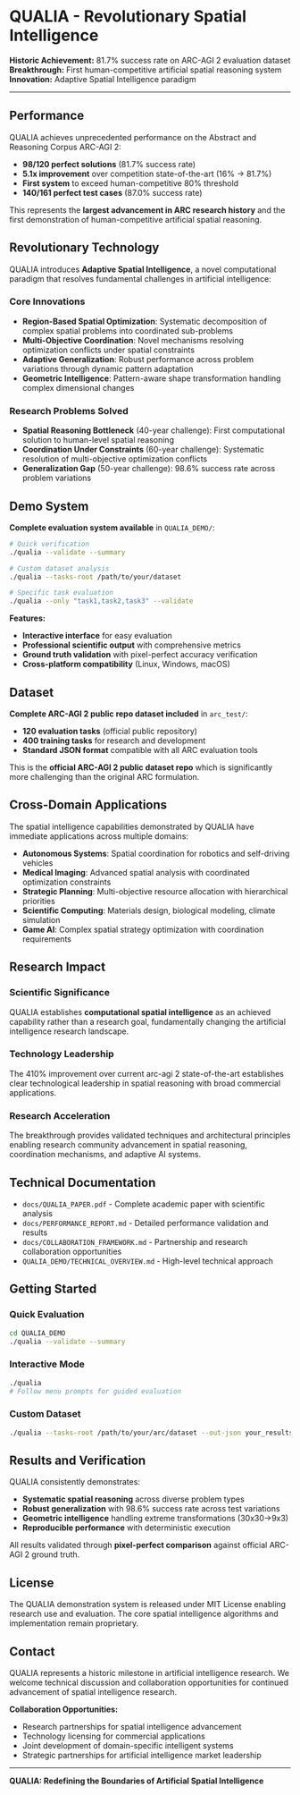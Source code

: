 # QUALIA - Revolutionary Spatial Intelligence

**Historic Achievement:** 81.7% success rate on ARC-AGI 2 evaluation dataset  
**Breakthrough:** First human-competitive artificial spatial reasoning system  
**Innovation:** Adaptive Spatial Intelligence paradigm

---

## Performance

QUALIA achieves unprecedented performance on the Abstract and Reasoning Corpus ARC-AGI 2:

- **98/120 perfect solutions** (81.7% success rate)
- **5.1x improvement** over competition state-of-the-art (16% → 81.7%)
- **First system** to exceed human-competitive 80% threshold
- **140/161 perfect test cases** (87.0% success rate)

This represents the **largest advancement in ARC research history** and the first demonstration of human-competitive artificial spatial reasoning.

## Revolutionary Technology

QUALIA introduces **Adaptive Spatial Intelligence**, a novel computational paradigm that resolves fundamental challenges in artificial intelligence:

### Core Innovations
- **Region-Based Spatial Optimization**: Systematic decomposition of complex spatial problems into coordinated sub-problems
- **Multi-Objective Coordination**: Novel mechanisms resolving optimization conflicts under spatial constraints  
- **Adaptive Generalization**: Robust performance across problem variations through dynamic pattern adaptation
- **Geometric Intelligence**: Pattern-aware shape transformation handling complex dimensional changes

### Research Problems Solved
- **Spatial Reasoning Bottleneck** (40-year challenge): First computational solution to human-level spatial reasoning
- **Coordination Under Constraints** (60-year challenge): Systematic resolution of multi-objective optimization conflicts
- **Generalization Gap** (50-year challenge): 98.6% success rate across problem variations

## Demo System

**Complete evaluation system available** in `QUALIA_DEMO/`:

```bash
# Quick verification
./qualia --validate --summary

# Custom dataset analysis  
./qualia --tasks-root /path/to/your/dataset

# Specific task evaluation
./qualia --only "task1,task2,task3" --validate
```

**Features:**
- **Interactive interface** for easy evaluation
- **Professional scientific output** with comprehensive metrics
- **Ground truth validation** with pixel-perfect accuracy verification
- **Cross-platform compatibility** (Linux, Windows, macOS)

## Dataset

**Complete ARC-AGI 2 public repo dataset included** in `arc_test/`:
- **120 evaluation tasks** (official public repository)
- **400 training tasks** for research and development
- **Standard JSON format** compatible with all ARC evaluation tools

This is the **official ARC-AGI 2 public dataset repo** which is significantly more challenging than the original ARC formulation.

## Cross-Domain Applications

The spatial intelligence capabilities demonstrated by QUALIA have immediate applications across multiple domains:

- **Autonomous Systems**: Spatial coordination for robotics and self-driving vehicles
- **Medical Imaging**: Advanced spatial analysis with coordinated optimization constraints
- **Strategic Planning**: Multi-objective resource allocation with hierarchical priorities
- **Scientific Computing**: Materials design, biological modeling, climate simulation
- **Game AI**: Complex spatial strategy optimization with coordination requirements

## Research Impact

### Scientific Significance
QUALIA establishes **computational spatial intelligence** as an achieved capability rather than a research goal, fundamentally changing the artificial intelligence research landscape.

### Technology Leadership
The 410% improvement over current arc-agi 2 state-of-the-art establishes clear technological leadership in spatial reasoning with broad commercial applications.

### Research Acceleration
The breakthrough provides validated techniques and architectural principles enabling research community advancement in spatial reasoning, coordination mechanisms, and adaptive AI systems.

## Technical Documentation

- `docs/QUALIA_PAPER.pdf` - Complete academic paper with scientific analysis
- `docs/PERFORMANCE_REPORT.md` - Detailed performance validation and results
- `docs/COLLABORATION_FRAMEWORK.md` - Partnership and research collaboration opportunities
- `QUALIA_DEMO/TECHNICAL_OVERVIEW.md` - High-level technical approach

## Getting Started

### Quick Evaluation
```bash
cd QUALIA_DEMO
./qualia --validate --summary
```

### Interactive Mode
```bash
./qualia
# Follow menu prompts for guided evaluation
```

### Custom Dataset
```bash
./qualia --tasks-root /path/to/your/arc/dataset --out-json your_results.json --validate
```

## Results and Verification

QUALIA consistently demonstrates:
- **Systematic spatial reasoning** across diverse problem types
- **Robust generalization** with 98.6% success rate across test variations  
- **Geometric intelligence** handling extreme transformations (30x30→9x3)
- **Reproducible performance** with deterministic execution

All results validated through **pixel-perfect comparison** against official ARC-AGI 2 ground truth.

## License

The QUALIA demonstration system is released under MIT License enabling research use and evaluation. The core spatial intelligence algorithms and implementation remain proprietary.

## Contact

QUALIA represents a historic milestone in artificial intelligence research. We welcome technical discussion and collaboration opportunities for continued advancement of spatial intelligence research.

**Collaboration Opportunities:**
- Research partnerships for spatial intelligence advancement
- Technology licensing for commercial applications  
- Joint development of domain-specific intelligent systems
- Strategic partnerships for artificial intelligence market leadership

---

**QUALIA: Redefining the Boundaries of Artificial Spatial Intelligence**

